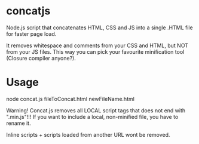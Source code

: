 concatjs
========

Node.js script that concatenates HTML, CSS and JS into a single .HTML file for faster page load.

It removes whitespace and comments from your CSS and HTML, but NOT from your JS files. This way you can pick your favourite minification tool (Closure compiler anyone?).

Usage
=====

  node concat.js fileToConcat.html newFileName.html

Warning! Concat.js removes all LOCAL script tags that does not end with ".min.js"!!! If you want to include a local, non-minified file, you have to rename it.

Inline scripts + scripts loaded from another URL wont be removed.
